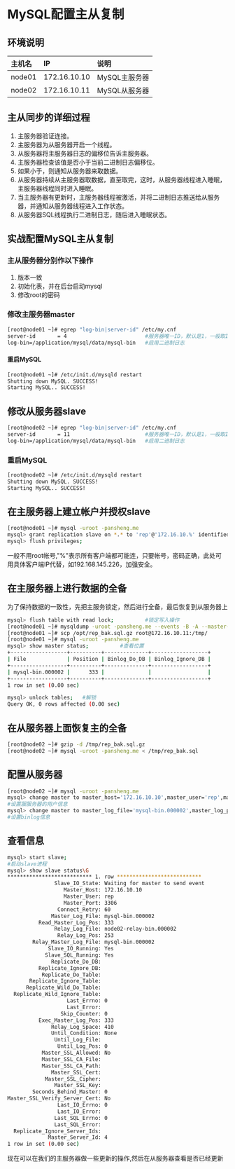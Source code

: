 #  MySQL配置主从复制

## 环境说明

|主机名|IP|说明|
|:--|:--|:--|
|node01|172.16.10.10|MySQL主服务器|
|node02|172.16.10.11|MySQL从服务器|

## 主从同步的详细过程

1. 主服务器验证连接。
2. 主服务器为从服务器开启一个线程。
3. 从服务器将主服务器日志的偏移位告诉主服务器。
4. 主服务器检查该值是否小于当前二进制日志偏移位。
5. 如果小于，则通知从服务器来取数据。
6. 从服务器持续从主服务器取数据，直至取完，这时，从服务器线程进入睡眠，主服务器线程同时进入睡眠。
7. 当主服务器有更新时，主服务器线程被激活，并将二进制日志推送给从服务器，并通知从服务器线程进入工作状态。
8. 从服务器SQL线程执行二进制日志，随后进入睡眠状态。

## 实战配置MySQL主从复制

### 主从服务器分别作以下操作

1. 版本一致
2. 初始化表，并在后台启动mysql
3. 修改root的密码

### 修改主服务器master

```bash
[root@node01 ~]# egrep "log-bin|server-id" /etc/my.cnf 
server-id       = 4  						#服务器唯一ID，默认是1，一般取IP最后一段 
log-bin=/application/mysql/data/mysql-bin 	#启用二进制日志
```

#### 重启MySQL

```bash
[root@node01 ~]# /etc/init.d/mysqld restart
Shutting down MySQL. SUCCESS! 
Starting MySQL.. SUCCESS! 
```

## 修改从服务器slave

```bash
[root@node02 ~]# egrep "log-bin|server-id" /etc/my.cnf 
server-id       = 11						#服务器唯一ID，默认是1，一般取IP最后一段
log-bin=/application/mysql/data/mysql-bin	#启用二进制日志
```

### 重启MySQL

```bash
[root@node02 ~]# /etc/init.d/mysqld restart
Shutting down MySQL. SUCCESS! 
Starting MySQL.. SUCCESS! 
```

## 在主服务器上建立帐户并授权slave

```bash
[root@node01 ~]# mysql -uroot -pansheng.me
mysql> grant replication slave on *.* to 'rep'@'172.16.10.%' identified by '123456';
mysql> flush privileges;
```

一般不用root帐号,"%"表示所有客户端都可能连，只要帐号，密码正确，此处可用具体客户端IP代替，如192.168.145.226，加强安全。

## 在主服务器上进行数据的全备

为了保持数据的一致性，先把主服务锁定，然后进行全备，最后恢复到从服务器上

```bash
mysql> flush table with read lock; 			#锁定写入操作
[root@node01 ~]# mysqldump -uroot -pansheng.me --events -B -A --master-data=2 | gzip >/opt/rep_bak.sql.gz 	#主服务器上的所有数据进行全备操作
[root@node01 ~]# scp /opt/rep_bak.sql.gz root@172.16.10.11:/tmp/		#把备份的数据传输到从服务器上面
[root@node01 ~]# mysql -uroot -pansheng.me
mysql> show master status;			#查看位置
+------------------+----------+--------------+------------------+
| File             | Position | Binlog_Do_DB | Binlog_Ignore_DB |
+------------------+----------+--------------+------------------+
| mysql-bin.000002 |      333 |              |                  |
+------------------+----------+--------------+------------------+
1 row in set (0.00 sec)

mysql> unlock tables;	#解锁
Query OK, 0 rows affected (0.00 sec)

```

## 在从服务器上面恢复主的全备

```bash
[root@node02 ~]# gzip -d /tmp/rep_bak.sql.gz 
[root@node02 ~]# mysql -uroot -pansheng.me < /tmp/rep_bak.sql 
```

## 配置从服务器

```bash
[root@node02 ~]# mysql -uroot -pansheng.me
mysql> change master to master_host='172.16.10.10',master_user='rep',master_password='123456',master_port=3306;
#设置服服务器的用户信息
mysql> change master to master_log_file='mysql-bin.000002',master_log_pos=333;
#设置binlog信息
```

## 查看信息

```bash
mysql> start slave;
#启动slave进程
mysql> show slave status\G
*************************** 1. row ***************************
               Slave_IO_State: Waiting for master to send event
                  Master_Host: 172.16.10.10
                  Master_User: rep
                  Master_Port: 3306
                Connect_Retry: 60
              Master_Log_File: mysql-bin.000002
          Read_Master_Log_Pos: 333
               Relay_Log_File: node02-relay-bin.000002
                Relay_Log_Pos: 253
        Relay_Master_Log_File: mysql-bin.000002
             Slave_IO_Running: Yes
            Slave_SQL_Running: Yes
              Replicate_Do_DB: 
          Replicate_Ignore_DB: 
           Replicate_Do_Table: 
       Replicate_Ignore_Table: 
      Replicate_Wild_Do_Table: 
  Replicate_Wild_Ignore_Table: 
                   Last_Errno: 0
                   Last_Error: 
                 Skip_Counter: 0
          Exec_Master_Log_Pos: 333
              Relay_Log_Space: 410
              Until_Condition: None
               Until_Log_File: 
                Until_Log_Pos: 0
           Master_SSL_Allowed: No
           Master_SSL_CA_File: 
           Master_SSL_CA_Path: 
              Master_SSL_Cert: 
            Master_SSL_Cipher: 
               Master_SSL_Key: 
        Seconds_Behind_Master: 0
Master_SSL_Verify_Server_Cert: No
                Last_IO_Errno: 0
                Last_IO_Error: 
               Last_SQL_Errno: 0
               Last_SQL_Error: 
  Replicate_Ignore_Server_Ids: 
             Master_Server_Id: 4
1 row in set (0.00 sec)
```

现在可以在我们的主服务器做一些更新的操作,然后在从服务器查看是否已经更新